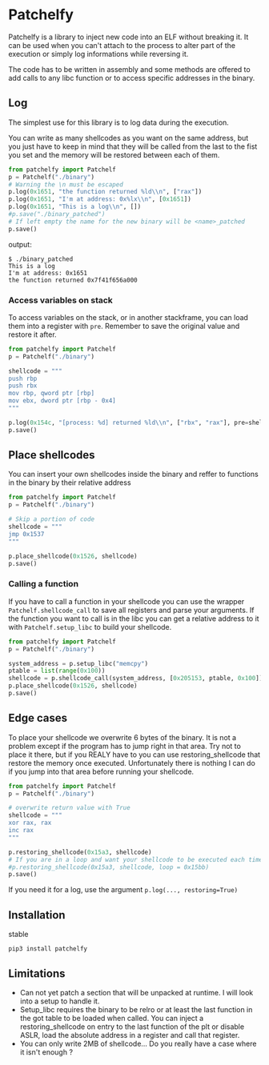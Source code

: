 # Patchelfy

Patchelfy is a library to inject new code into an ELF without breaking it. It can be used when you can't attach to the process to alter part of the execution or simply log informations while reversing it.

The code has to be written in assembly and some methods are offered to add calls to any libc function or to access specific addresses in the binary.

## Log

The simplest use for this library is to log data during the execution.

You can write as many shellcodes as you want on the same address, but you just have to keep in mind that they will be called from the last to the fist you set and the memory will be restored between each of them.

```py
from patchelfy import Patchelf
p = Patchelf("./binary")
# Warning the \n must be escaped
p.log(0x1651, "the function returned %ld\\n", ["rax"])
p.log(0x1651, "I'm at address: 0x%lx\\n", [0x1651])
p.log(0x1651, "This is a log\\n", [])
#p.save("./binary_patched")
# If left empty the name for the new binary will be <name>_patched
p.save()
```

output:
```
$ ./binary_patched
This is a log
I'm at address: 0x1651
the function returned 0x7f41f656a000
````

### Access variables on stack

To access variables on the stack, or in another stackframe, you can load them into a register with `pre`. Remember to save the original value and restore it after.

```py
from patchelfy import Patchelf
p = Patchelf("./binary")

shellcode = """
push rbp
push rbx
mov rbp, qword ptr [rbp]
mov ebx, dword ptr [rbp - 0x4]
"""

p.log(0x154c, "[process: %d] returned %ld\\n", ["rbx", "rax"], pre=shellcode, post="pop rbx\npop rbp")
p.save()
```

## Place shellcodes

You can insert your own shellcodes inside the binary and reffer to functions in the binary by their relative address

```py
from patchelfy import Patchelf
p = Patchelf("./binary")

# Skip a portion of code
shellcode = """
jmp 0x1537
"""

p.place_shellcode(0x1526, shellcode)
p.save()
```

### Calling a function

If you have to call a function in your shellcode you can use the wrapper `Patchelf.shellcode_call` to save all registers and parse your arguments.
If the function you want to call is in the libc you can get a relative address to it with `Patchelf.setup_libc` to build your shellcode. 
```py
from patchelfy import Patchelf
p = Patchelf("./binary")

system_address = p.setup_libc("memcpy")
ptable = list(range(0x100))
shellcode = p.shellcode_call(system_address, [0x205153, ptable, 0x100])
p.place_shellcode(0x1526, shellcode)
p.save()
```

## Edge cases

To place your shellcode we overwrite 6 bytes of the binary. It is not a problem except if the program has to jump right in that area. Try not to place it there, but if you REALY have to you can use restoring_shellcode that restore the memory once executed. Unfortunately there is nothing I can do if you jump into that area before running your shellcode.

```py
from patchelfy import Patchelf
p = Patchelf("./binary")

# overwrite return value with True
shellcode = """
xor rax, rax
inc rax
"""

p.restoring_shellcode(0x15a3, shellcode)
# If you are in a loop and want your shellcode to be executed each time you need a point to set again your shellcode. This will be developed in a future version
#p.restoring_shellcode(0x15a3, shellcode, loop = 0x15bb)
p.save()
```

If you need it for a log, use the argument `p.log(..., restoring=True)`

## Installation

stable
```
pip3 install patchelfy
```

## Limitations

- Can not yet patch a section that will be unpacked at runtime. I will look into a setup to handle it. 
- Setup_libc requires the binary to be relro or at least the last function in the got table to be loaded when called. You can inject a restoring_shellcode on entry to the last function of the plt or disable ASLR, load the absolute address in a register and call that register.
- You can only write 2MB of shellcode... Do you really have a case where it isn't enough ? 
